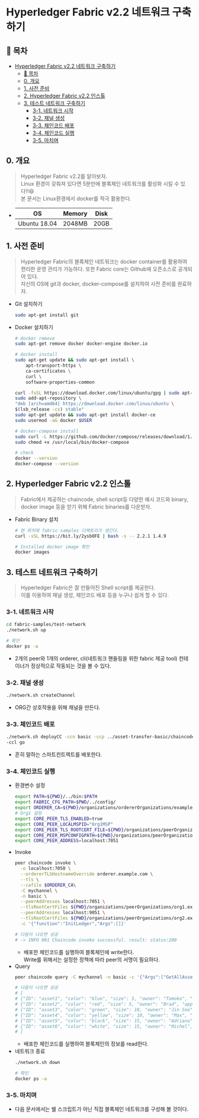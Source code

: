 # Hyperledger Fabric v2.2 네트워크 구축하기
## 🎁 목차
- [Hyperledger Fabric v2.2 네트워크 구축하기](#hyperledger-fabric-v22-네트워크-구축하기)
  - [🎁 목차](#-목차)
  - [0. 개요](#0-개요)
  - [1. 사전 준비](#1-사전-준비)
  - [2. Hyperledger Fabric v2.2 인스톨](#2-hyperledger-fabric-v22-인스톨)
  - [3. 테스트 네트워크 구축하기](#3-테스트-네트워크-구축하기)
    - [3-1. 네트워크 시작](#3-1-네트워크-시작)
    - [3-2. 채널 생성](#3-2-채널-생성)
    - [3-3. 체인코드 배포](#3-3-체인코드-배포)
    - [3-4. 체인코드 실행](#3-4-체인코드-실행)
    - [3-5. 마치며](#3-5-마치며)
  

## 0. 개요
> Hyperledger Fabric v2.2를 알아보자.<br>
> Linux 환경이 갖춰져 있다면 5분만에 블록체인 네트워크를 활성화 시킬 수 있다!!😆<br>
> 본 문서는 Linux환경에서 docker를 적극 활용한다.
- |OS|Memory|Disk|
  |:-:|:-:|:-:|
  |Ubuntu 18.04|2048MB|20GB|

## 1. 사전 준비
> Hyperledger Fabric의 블록체인 네트워크는 docker container를 활용하여 편리한
> 운영 관리가 가능하다.
> 또한 Fabric core는 Github에 오픈소스로 공개되어 있다.<br>
> 자신의 OS에 git과 docker, docker-compose를 설치하여 사전 준비를 완료하자.

- Git 설치하기
  ```sh
  sudo apt-get install git
  ```
- Docker 설치하기
  ```sh
  # docker remove
  sudo apt-get remove docker docker-engine docker.io

  # docker install
  sudo apt-get update && sudo apt-get install \
      apt-transport-https \
      ca-certificates \
      curl \
      software-properties-common

  curl -fsSL https://download.docker.com/linux/ubuntu/gpg | sudo apt-key add -
  sudo add-apt-repository \
  "deb [arch=amd64] https://download.docker.com/linux/ubuntu \
  $(lsb_release -cs) stable"
  sudo apt-get update && sudo apt-get install docker-ce
  sudo usermod -aG docker $USER

  # docker-compose install
  sudo curl -L https://github.com/docker/compose/releases/download/1.21.2/docker-compose-$(uname -s)-$(uname -m) -o /usr/local/bin/docker-compose
  sudo chmod +x /usr/local/bin/docker-compose

  # check
  docker --version
  docker-compose --version
  ```

## 2. Hyperledger Fabric v2.2 인스톨
> Fabric에서 제공하는 chaincode, shell script등 다양한 예시 코드와 binary, docker image 등을
> 얻기 위해 Fabric binaries를 다운받자.

- Fabric Binary 설치
  ```sh
  # 현 위치에 fabric-samples 디렉토리가 생긴다.
  curl -sSL https://bit.ly/2ysbOFE | bash -s -- 2.2.1 1.4.9

  # Installed docker image 확인
  docker images
  ```

## 3. 테스트 네트워크 구축하기
> Hyperledger Fabric은 잘 만들어진 Shell script를 제공한다.<br>
> 이를 이용하여 채널 생성, 체인코드 배포 등을 누구나 쉽게 할 수 있다.<br>
### 3-1. 네트워크 시작
```sh
cd fabric-samples/test-network
./network.sh up

# 확인
docker ps -a
```
- 2개의 peer와 1개의 orderer, cli(네트워크 핸들링을 위한 fabric 제공 tool) 컨테이너가 정상적으로 작동되는 것을 볼 수 있다. 
### 3-2. 채널 생성
```sh
./network.sh createChannel
```
- ORG간 상호작용을 위해 채널을 만든다.
### 3-3. 체인코드 배포
```sh
./network.sh deployCC -ccn basic -ccp ../asset-transfer-basic/chaincode-go \
-ccl go
```
- 흔히 말하는 스마트컨트랙트를 배포한다.
### 3-4. 체인코드 실행
- 환경변수 설정
  ```sh
  export PATH=${PWD}/../bin:$PATH
  export FABRIC_CFG_PATH=$PWD/../config/
  export ORDERER_CA=${PWD}/organizations/ordererOrganizations/example.com/orderers/orderer.example.com/msp/tlscacerts/tlsca.example.com-cert.pem
  # Org1 설정
  export CORE_PEER_TLS_ENABLED=true
  export CORE_PEER_LOCALMSPID="Org1MSP"
  export CORE_PEER_TLS_ROOTCERT_FILE=${PWD}/organizations/peerOrganizations/org1.example.com/peers/peer0.org1.example.com/tls/ca.crt
  export CORE_PEER_MSPCONFIGPATH=${PWD}/organizations/peerOrganizations/org1.example.com/users/Admin@org1.example.com/msp
  export CORE_PEER_ADDRESS=localhost:7051
  ```
- Invoke
  ```sh
  peer chaincode invoke \
    -o localhost:7050 \
    --ordererTLSHostnameOverride orderer.example.com \
    --tls \
    --cafile $ORDERER_CA\
    -C mychannel \
    -n basic \
    --peerAddresses localhost:7051 \
    --tlsRootCertFiles ${PWD}/organizations/peerOrganizations/org1.example.com/peers/peer0.org1.example.com/tls/ca.crt \
    --peerAddresses localhost:9051 \
    --tlsRootCertFiles ${PWD}/organizations/peerOrganizations/org2.example.com/peers/peer0.org2.example.com/tls/ca.crt \
    -c '{"function":"InitLedger","Args":[]}'

  # 다음이 나오면 성공
  # -> INFO 001 Chaincode invoke successful. result: status:200
  ```
  - 배포한 체인코드를 실행하여 블록체인에 write한다. <br>
    Write를 위해서는 설정한 정책에 따라 peer의 서명이 필요하다.
- Query
  ```sh
  peer chaincode query -C mychannel -n basic -c '{"Args":["GetAllAssets"]}'

  # 다음이 나오면 성공
  # [
  # {"ID": "asset1", "color": "blue", "size": 5, "owner": "Tomoko", "appraisedValue": 300},
  # {"ID": "asset2", "color": "red", "size": 5, "owner": "Brad", "appraisedValue": 400},
  # {"ID": "asset3", "color": "green", "size": 10, "owner": "Jin Soo", "appraisedValue": 500},
  # {"ID": "asset4", "color": "yellow", "size": 10, "owner": "Max", "appraisedValue": 600},
  # {"ID": "asset5", "color": "black", "size": 15, "owner": "Adriana", "appraisedValue": 700},
  # {"ID": "asset6", "color": "white", "size": 15, "owner": "Michel", "appraisedValue": 800}
  # ]
  ```
  - 배포한 체인코드를 실행하여 블록체인의 정보를 read한다. <br>
- 네트워크 종료
  ```sh
  ./network.sh down

  # 확인
  docker ps -a
  ```
### 3-5. 마치며
- 다음 문서에서는 쉘 스크립트가 아닌 직접 블록체인 네트워크를 구성해 볼 것이다.